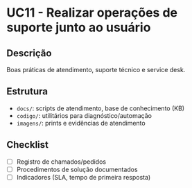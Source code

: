 # UC11 - Realizar operações de suporte junto ao usuário

## Descrição
Boas práticas de atendimento, suporte técnico e service desk.

## Estrutura
- `docs/`: scripts de atendimento, base de conhecimento (KB)
- `codigo/`: utilitários para diagnóstico/automação
- `imagens/`: prints e evidências de atendimento

## Checklist
- [ ] Registro de chamados/pedidos
- [ ] Procedimentos de solução documentados
- [ ] Indicadores (SLA, tempo de primeira resposta)
